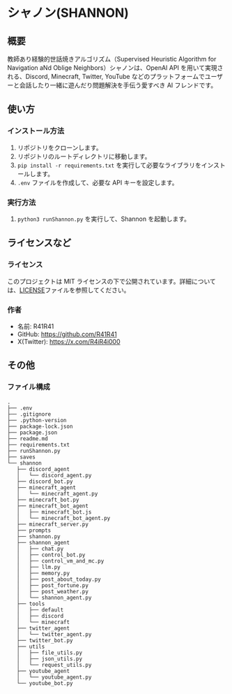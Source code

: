 # シャノン(SHANNON)

## 概要

教師あり経験的世話焼きアルゴリズム（Supervised Heuristic Algorithm for Navigation aNd Oblige Neighbors）シャノンは、OpenAI API を用いて実現される、Discord, Minecraft, Twitter, YouTube などのプラットフォームでユーザーと会話したり一緒に遊んだり問題解決を手伝う愛すべき AI フレンドです。

## 使い方

### インストール方法

1. リポジトリをクローンします。
2. リポジトリのルートディレクトリに移動します。
3. `pip install -r requirements.txt` を実行して必要なライブラリをインストールします。
4. `.env` ファイルを作成して、必要な API キーを設定します。

### 実行方法

1. `python3 runShannon.py` を実行して、Shannon を起動します。

## ライセンスなど

### ライセンス

このプロジェクトは MIT ライセンスの下で公開されています。詳細については、[LICENSE](LICENSE)ファイルを参照してください。

### 作者

- 名前: R41R41
- GitHub: https://github.com/R41R41
- X(Twitter): https://x.com/R4iR4i000

## その他

### ファイル構成

```
.
├── .env
├── .gitignore
├── .python-version
├── package-lock.json
├── package.json
├── readme.md
├── requirements.txt
├── runShannon.py
├── saves
└── shannon
   ├── discord_agent
   │   └── discord_agent.py
   ├── discord_bot.py
   ├── minecraft_agent
   │   └── minecraft_agent.py
   ├── minecraft_bot.py
   ├── minecraft_bot_agent
   │   ├── minecraft_bot.js
   │   └── minecraft_bot_agent.py
   ├── minecraft_server.py
   ├── prompts
   ├── shannon.py
   ├── shannon_agent
   │   ├── chat.py
   │   ├── control_bot.py
   │   ├── control_vm_and_mc.py
   │   ├── llm.py
   │   ├── memory.py
   │   ├── post_about_today.py
   │   ├── post_fortune.py
   │   ├── post_weather.py
   │   └── shannon_agent.py
   ├── tools
   │   ├── default
   │   ├── discord
   │   └── minecraft
   ├── twitter_agent
   │   └── twitter_agent.py
   ├── twitter_bot.py
   ├── utils
   │   ├── file_utils.py
   │   ├── json_utils.py
   │   └── request_utils.py
   ├── youtube_agent
   │   └── youtube_agent.py
   └── youtube_bot.py
```
